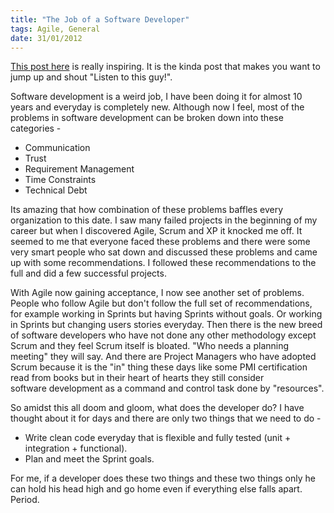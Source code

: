 ```yaml
--- 
title: "The Job of a Software Developer"
tags: Agile, General
date: 31/01/2012
---
```


[This post here](http://www.quora.com/Engineering-Management/Why-are-software-development-task-estimations-regularly-off-by-a-factor-of-2-3) is really inspiring. It is the kinda post that makes you want to jump up and shout "Listen to this guy!".

Software development is a weird job, I have been doing it for almost 10 years and everyday is completely new. Although now I feel, most of the problems in software development can be broken down into these categories -
- Communication
- Trust
- Requirement Management
- Time Constraints
- Technical Debt

Its amazing that how combination of these problems baffles every organization to this date. I saw many failed projects in the beginning of my career but when I discovered Agile, Scrum and XP it knocked me off. It seemed to me that everyone faced these problems and there were some very smart people who sat down and discussed these problems and came up with some recommendations. I followed these recommendations to the full and did a few successful projects.

With Agile now gaining acceptance, I now see another set of problems. People who follow Agile but don't follow the full set of recommendations, for example working in Sprints but having Sprints without goals. Or working in Sprints but changing users stories everyday. Then there is the new breed of software developers who have not done any other methodology except Scrum and they feel Scrum itself is bloated. "Who needs a planning meeting" they will say. And there are Project Managers who have adopted Scrum because it is the "in" thing these days like some PMI certification read from books but in their heart of hearts they still consider software development as a command and control task done by "resources".

So amidst this all doom and gloom, what does the developer do? I have thought about it for days and there are only two things that we need to do -

- Write clean code everyday that is flexible and fully tested (unit + integration + functional).
- Plan and meet the Sprint goals.

For me, if a developer does these two things and these two things only he can hold his head high and go home even if everything else falls apart. Period.